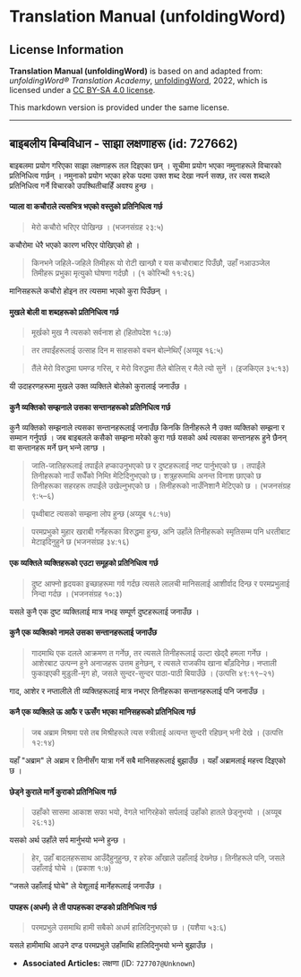 # Translation Manual (unfoldingWord)

## License Information

**Translation Manual (unfoldingWord)** is based on and adapted from: _unfoldingWord® Translation Academy_, [unfoldingWord](https://unfoldingword.org/utw), 2022, which is licensed under a [CC BY-SA 4.0 license](https://creativecommons.org/licenses/by-sa/4.0/legalcode.en).

This markdown version is provided under the same license.



--------------------------------

## बाइबलीय बिम्बविधान - साझा लक्षणाहरू (id: 727662)

बाइबलमा प्रयोग गरिएका साझा लक्षणाहरू तल दिइएका छन् । सूचीमा प्रयोग भएका नमुनाहरूले विचारको प्रतिनिधित्व गर्छन् । नमुनाको प्रयोग भएका हरेक पदमा उक्त शब्द देखा नपर्न सक्छ, तर त्यस शब्दले प्रतिनिधित्व गर्ने विचारको उपश्थितीचाहिँ अवश्य हुन्छ ।

#### प्याला वा कचौराले त्यसभित्र भएको वस्तुको प्रतिनिधित्व गर्छ

> मेरो कचौरो भरिएर पोखिन्‍छ । (भजनसंग्रह २३:५)

कचौरोमा धेरै भएको कारण भरिएर पोखिएको हो ।

> किनभने जहिले\-जहिले तिमीहरू यो रोटी खान्‍छौ र यस कचौराबाट पिउँछौ, उहाँ नआउञ्‍जेल तिमीहरू प्रभुका मृत्‍युको घोषणा गर्दछौ । (१ कोरिन्थी ११:२६)

मानिसहरूले कचौरो होइन तर त्यसमा भएको कुरा पिउँछन् ।

#### मुखले बोली वा शब्दहरूको प्रतिनिधित्व गर्छ

> मूर्खको मुख नै त्‍यसको सर्वनाश हो (हितोपदेश १८:७)

> तर तपाईंहरूलाई उत्‍साह दिन म साहसको वचन बोल्‍नेथिएँ (अय्यूब १६:५)

> तैंले मेरो विरुद्धमा घमण्‍ड गरिस्, र मेरो विरुद्धमा तैंले बोलिस्‌ र मैले त्‍यो सुनें । (इजकिएल ३५:१३)

यी उदाहरणहरूमा मुखले उक्त व्यक्तिले बोलेको कुरालाई जनाउँछ ।

#### कुनै व्यक्तिको सम्झनाले उसका सन्तानहरूको प्रतिनिधित्व गर्छ

कुनै व्यक्तिको सम्झनाले त्यसका सन्तानहरूलाई जनाउँछ किनकि तिनीहरूले नै उक्त व्यक्तिको सम्झना र सम्मान गर्नुपर्छ । जब बाइबलले कसैको सम्झना मरेको कुरा गर्छ यसको अर्थ त्यसका सन्तानहरू हुने छैनन् वा सन्तानहरू मर्ने छन् भन्‍ने लाग्छ ।

> जाति\-जातिहरूलाई तपाईंले हप्‍काउनुभएको छ र दुष्‍टहरूलाई नष्‍ट पार्नुभएको छ । तपाईंले तिनीहरूको नाउँ सधैँको निम्‍ति मेटिदिनुभएको छ। शत्रुहरूमाथि अनन्‍त विनाश छाएको छ तिनीहरूका सहरहरू तपाईंले उखेल्‍नुभएको छ । तिनीहरूको नाउँनिशानै मेटिएको छ । (भजनसंग्रह ९:५–६)

> पृथ्‍वीबाट त्‍यसको सम्‍झना लोप हुन्‍छ (अय्यूब १८:१७)

> परमप्रभुको मुहार खराबी गर्नेहरूका विरुद्धमा हुन्‍छ, अनि उहाँले तिनीहरूको स्‍मृतिसम्‍म पनि धरतीबाट मेटाइदिनुहुने छ (भजनसंग्रह ३४:१६)

#### एक व्यक्तिले व्यक्तिहरूको एउटा समूहको प्रतिनिधित्व गर्छ

> दुष्‍ट आफ्‍नो हृदयका इच्‍छाहरूमा गर्व गर्दछ त्‍यसले लालची मानिसलाई आशीर्वाद दिन्‍छ र परमप्रभुलाई निन्‍दा गर्दछ । (भजनसंग्रह १०:३)

यसले कुनै एक दुष्ट व्यक्तिलाई मात्र नभइ सम्पूर्ण दुष्टहरूलाई जनाउँछ ।

#### कुनै एक व्यक्तिको नामले उसका सन्तानहरूलाई जनाउँछ

> गादमाथि एक दलले आक्रमण त गर्नेछ, तर त्‍यसले तिनीहरूलाई उल्‍टा खेद्‌दै हमला गर्नेछ । आशेरबाट उत्‍पन्‍न हुने अनाजहरू उत्तम हुनेछन्, र त्‍यसले राजकीय खाना बाँड़दिनेछ। नप्‍ताली फुकाइएकी मुडुली\-मृग हो, जसले सुन्‍दर\-सुन्‍दर पाठा\-पाठी बियाउँछे । (उत्पत्ति ४९:१९–२१)

गाद, आशेर र नप्तालीले ती व्यक्तिहरूलाई मात्र नभएर तिनीहरूका सन्तानहरूलाई पनि जनाउँछ ।

#### कनै एक व्यक्तिले ऊ आफै र ऊसँग भएका मानिसहरूको प्रतिनिधित्व गर्छ

> जब अब्राम मिश्रमा पसे तब मिश्रीहरूले त्‍यस स्‍त्रीलाई अत्‍यन्‍त सुन्‍दरी रहिछन्‌ भनी देखे । (उत्पत्ति १२:१४)

यहाँ "अब्राम" ले अब्राम र तिनीसँग यात्रा गर्ने सबै मानिसहरूलाई बुझाउँछ । यहाँ अब्रामलाई महत्त्व दिइएको छ ।

#### छेड्ने कुराले मार्ने कुराको प्रतिनिधित्व गर्छ

> उहाँको सासमा आकाश सफा भयो, वेगले भागिरहेको सर्पलाई उहाँको हातले छेड्‌नुभयो । (अय्यूब २६:१३)

यसको अर्थ उहाँले सर्प मार्नुभयो भन्‍ने हुन्छ ।

> हेर, उहाँ बादलहरूसाथ आउँदैहुनुहुन्‍छ, र हरेक आँखाले उहाँलाई देख्‍नेछ। तिनीहरूले पनि, जसले उहाँलाई घोचे । (प्रकाश १:७)

“जसले उहाँलाई घोचे" ले येशूलाई मार्नेहरूलाई जनाउँछ ।

#### पापहरू (अधर्म) ले ती पापहरूका दण्डको प्रतिनिधित्व गर्छ

> परमप्रभुले उसमाथि हामी सबैको अधर्म हालिदिनुभएको छ । (यशैया ५३:६)

यसले हामीमाथि आउने दण्ड परमप्रभुले उहाँमाथि हालिदिनुभयो भन्‍ने बुझाउँछ ।

* **Associated Articles:** लक्षणा (ID: `727707@Unknown`)

